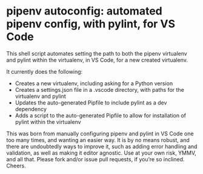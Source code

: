 # pipenv autoconfig: automated pipenv config, with pylint, for VS Code

This shell script automates setting the path to both the pipenv virtualenv and pylint within the virtualenv, in VS Code, for a new created virtualenv.

It currently does the following:
* Creates a new virtualenv, including asking for a Python version
* Creates a settings.json file in a .vscode directory, with paths for the virtualenv and pylint
* Updates the auto-generated Pipfile to include pylint as a dev dependency
* Adds a script to the auto-generated Pipfile to allow for installation of pylint within the virtualenv

This was born from manually configuring pipenv and pylint in VS Code one too many times, and wanting an easier way. It is by no means robust, and there are undoubtedly ways to improve it, such as adding error handling and validation, as well as making it editor agnostic. Use at your own risk, YMMV, and all that. Please fork and/or issue pull requests, if you’re so inclined. Cheers.